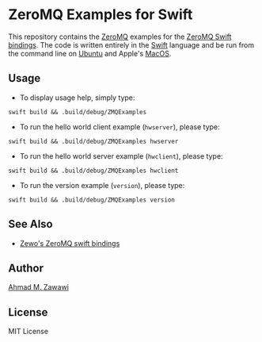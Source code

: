 # ZeroMQ Examples for Swift

This repository contains the [ZeroMQ](http://zeromq.org) examples for the
[ZeroMQ Swift bindings](https://github.com/azawawi/swift-zmq). The code is
written entirely in the [Swift](http://swift.org) language and be run from the
command line on [Ubuntu](http://ubuntu.org) and Apple's
[MacOS](http://www.apple.com/macos).

## Usage

- To display usage help, simply type:
```
swift build && .build/debug/ZMQExamples
```

- To run the hello world client example (`hwserver`), please type:
```
swift build && .build/debug/ZMQExamples hwserver
```

- To run the hello world server example (`hwclient`), please type:
```
swift build && .build/debug/ZMQExamples hwclient
```

- To run the version example (`version`), please type:
```
swift build && .build/debug/ZMQExamples version
```

## See Also

- [Zewo's ZeroMQ swift bindings](https://github.com/ZewoGraveyard/ZeroMQ)

## Author

[Ahmad M. Zawawi](https://github.com/azawawi)

## License

MIT License
